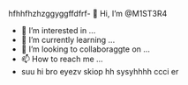 hfhhfhzhzggyggffdfrf- 👋 Hi, I’m @M1ST3R4
- 👀 I’m interested in ...
- 🌱 I’m currently learning ...
- 💞️ I’m looking to collaboraggte on ...
- 📫 How to reach me ...
- suu hi bro eyezv
skiop hh sysyhhhh
ccci er
<!---
M1ST3R4/M1ST3R4 is a ✨ special ✨ repository because its `README.md` (this file) appe

yeahhars on your GitHub profile.
You can click the Preview link to take a look at your changes.MOUAHHAA
--->
